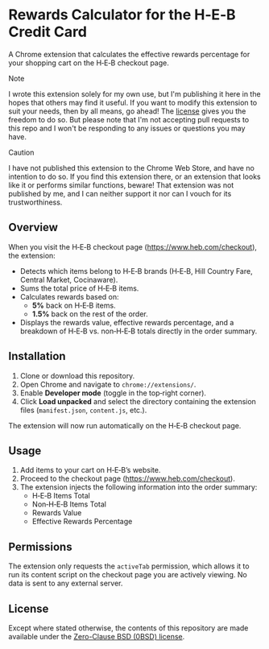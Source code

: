 # Rewards Calculator for the H‑E‑B Credit Card

A Chrome extension that calculates the effective rewards percentage for your shopping cart on the H‑E‑B checkout page.

> [!NOTE]
> I wrote this extension solely for my own use, but I'm publishing it here in the hopes that others may find it useful.
> If you want to modify this extension to suit your needs, then by all means, go ahead!
> The [license][license] gives you the freedom to do so.
> But please note that I'm not accepting pull requests to this repo and I won't be responding to any issues or questions you may have.

> [!CAUTION]
> I have not published this extension to the Chrome Web Store, and have no intention to do so.
> If you find this extension there, or an extension that looks like it or performs similar functions, beware!
> That extension was not published by me, and I can neither support it nor can I vouch for its trustworthiness.


## Overview

When you visit the H‑E‑B checkout page (<https://www.heb.com/checkout>), the extension:

* Detects which items belong to H‑E‑B brands (H‑E‑B, Hill Country Fare, Central Market, Cocinaware).
* Sums the total price of H‑E‑B items.
* Calculates rewards based on:
  * **5%** back on H‑E‑B items.
  * **1.5%** back on the rest of the order.
* Displays the rewards value, effective rewards percentage, and a breakdown of H‑E‑B vs. non‑H‑E‑B totals directly in the order summary.


## Installation

1. Clone or download this repository.
2. Open Chrome and navigate to `chrome://extensions/`.
3. Enable **Developer mode** (toggle in the top‑right corner).
4. Click **Load unpacked** and select the directory containing the extension files (`manifest.json`, `content.js`, etc.).

The extension will now run automatically on the H‑E‑B checkout page.


## Usage

1. Add items to your cart on H‑E‑B’s website.
2. Proceed to the checkout page (<https://www.heb.com/checkout>).
3. The extension injects the following information into the order summary:
   * H‑E‑B Items Total
   * Non‑H‑E‑B Items Total
   * Rewards Value
   * Effective Rewards Percentage


## Permissions

The extension only requests the `activeTab` permission, which allows it to run its content script on the checkout page you are actively viewing.
No data is sent to any external server.


## License

Except where stated otherwise, the contents of this repository are made available under the [Zero-Clause BSD (0BSD) license][license].


[license]: LICENSE.txt
